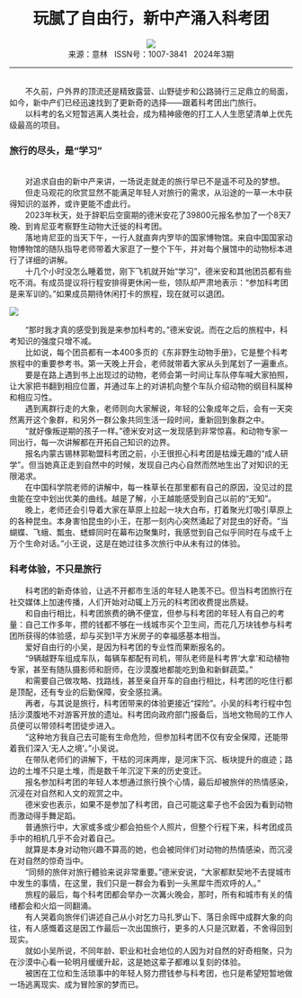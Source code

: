 # <center>玩腻了自由行，新中产涌入科考团</center>

<div align=center><img src="http://fslib.vip.qikan.cn/img.ashx?key=%d7%f7%d5%df%a3%ba%c4%c1%d1%f2"></div>

<center>来源：意林   ISSN号：1007-3841   2024年3期</center>

* * *

<br>　　不久前，户外界的顶流还是精致露营、山野徒步和公路骑行三足鼎立的局面，如今，新中产们已经迅速找到了更新奇的选择——跟着科考团出门旅行。  
　　以科考的名义短暂逃离人类社会，成为精神疲倦的打工人人生愿望清单上优先级最高的项目。

### 旅行的尽头，是“学习”

  
<br>　　对追求自由的新中产来讲，一场说走就走的旅行早已不是遥不可及的梦想。  
　　但走马观花的欣赏显然不能满足年轻人对旅行的需求，从沿途的一草一木中获得知识的滋养，或许更能不虚此行。  
　　2023年秋天，处于辞职后空窗期的德米安花了39800元报名参加了一个8天7晚、到肯尼亚考察野生动物大迁徙的科考团。  
　　落地肯尼亚的当天下午，一行人就直奔内罗毕的国家博物馆。来自中国国家动物博物馆的随队指导老师带着大家逛了一整个下午，并对每个展馆中的动物标本进行了详细的讲解。  
　　十几个小时没怎么睡着觉，刚下飞机就开始“学习”，德米安和其他团员都有些吃不消。有成员提议将行程安排得更休闲一些，领队却严肃地表示：“参加科考团是来军训的。”如果成员期待休闲打卡的旅程，现在就可以退团。

![](http://img.resource.qikan.cn/markvip/qkimages/yili/yili202403/yili20240323-1-l.jpg)

  
　　“那时我才真的感受到我是来参加科考的。”德米安说。而在之后的旅程中，科考知识的强度只增不减。  
　　比如说，每个团员都有一本400多页的《东非野生动物手册》，它是整个科考旅程中的重要参考书。第一天晚上开会，老师就带着大家从头到尾划了一遍重点。  
　　要是在路上遇到书上出现过的动物，老师会第一时间让车队停车喊大家拍照，让大家把书翻到相应位置，并通过车上的对讲机向整个车队介绍动物的纲目科属种和相应习性。  
　　遇到离群行走的大象，老师则向大家解说，年轻的公象成年之后，会有一天突然离开这个象群，和另外一群公象共同生活一段时间，重新回到象群之中。  
　　“就好像叛逆期的孩子一样。”德米安对这一发现感到非常惊喜。和动物专家一同出行，每一次讲解都在开拓自己知识的边界。  
　　报名内蒙古锡林郭勒盟科考团之前，小王很担心科考团是枯燥无趣的“成人研学”。但当她真正走到自然中的时候，发现自己内心自然而然地生出了对知识的无限渴求。  
　　在中国科学院老师的讲解中，每一株草长在那里都有自己的原因，没见过的昆虫能在空中划出优美的曲线。越是了解，小王越能感受到自己以前的“无知”。  
　　晚上，老师还会引导着大家在草原上拉起一块大白布，打着聚光灯吸引草原上的各种昆虫。本身害怕昆虫的小王，在那一刻内心突然涌起了对昆虫的好奇。“当蝴蝶、飞蛾、瓢虫、蟋蟀同时在幕布边聚集时，我感觉到自己似乎同时在与成千上万个生命对话。”小王说，这是在她过往多次旅行中从未有过的体验。

### 科考体验，不只是旅行

  
　　科考团的新奇体验，让逃不开都市生活的年轻人艳羡不已。但当科考团旅行在社交媒体上加速传播，人们开始对动辄上万元的科考团收费提出质疑。  
　　和自由行相比，科考团旅费的确不便宜，但参与科考团的年轻人有自己的考量：自己工作多年，攒的钱都不够在一线城市买个卫生间，而花几万块钱参与科考团所获得的体验感，却与买到1平方米房子的幸福感基本相当。  
　　爱好自由行的小吴，是因为科考团的专业性而果断报名的。  
　　“9辆越野车组成车队，每辆车都配有司机，带队老师是科考界‘大拿’和动植物专家，甚至有随队摄影师和厨师，在沙漠腹地都能吃到鱼和新鲜蔬菜。”  
　　和需要自己做攻略、找路线，甚至亲自开车的自由行相比，科考团的吃住行都是顶配，还有专业的后勤保障，安全感拉满。  
　　再者，与其说是旅行，科考团带来的体验更接近“探险”。小吴的科考行程中包括沙漠腹地不对游客开放的遗址。科考团向政府部门报备后，当地文物局的工作人员便可以带领科考团徒步进入。  
　　“这种地方我自己去可能有生命危险，但参加科考团不仅有安全保障，还能带着我们深入‘无人之境’。”小吴说。  
　　在带队老师们的讲解下，干枯的河床两岸，是河床下沉、板块提升的痕迹；路边的土堆不只是土堆，而是数千年沉淀下来的历史变迁。  
　　报名参加科考团的年轻人本想通过旅行换个心情，最后却被旅伴的热情感染，沉浸在对自然和人文的观赏之中。  
　　德米安也表示，如果不是参加了科考团，自己可能这辈子也不会因为看到动物而激动得手舞足蹈。  
　　普通旅行中，大家或多或少都会拍些个人照片，但整个行程下来，科考团成员手中的相机几乎不会对着自己。  
　　就算是本身对动物兴趣不算高的她，也会被同伴们对动物的热情感染，而沉浸在对自然的惊奇当中。  
　　“同频的旅伴对旅行體验来说非常重要。”德米安说，“大家都默契地不去提城市中发生的事情，在这里，我们只是一群会为看到一头黑犀牛而欢呼的人。”  
　　旅程的最后，每个科考团都会举办一次篝火晚会，那时，所有和城市有关的情绪都会和火焰一同翻涌。  
　　有人哭着向旅伴们讲述自己从小对乞力马扎罗山下、落日余晖中成群大象的向往，有人感慨着这是因工作最后一次出国旅行，更多的人只是沉默着，不舍得回到现实。  
　　就如小吴所说，不同年龄、职业和社会地位的人因为对自然的好奇相聚，只为在沙漠中心看一轮明月缓缓升起，这是她这辈子都难以复刻的体验。  
　　被困在工位和生活琐事中的年轻人努力攒钱参与科考团，也只是希望短暂地做一场逃离现实、成为冒险家的梦而已。
